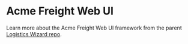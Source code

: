 # Acme Freight Web UI

Learn more about the Acme Freight Web UI framework from the parent [Logistics Wizard repo](https://github.com/IBM-Bluemix/logistics-wizard-webui).
